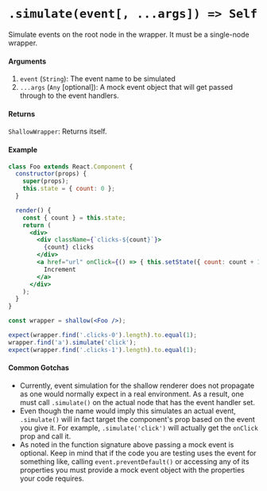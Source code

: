# `.simulate(event[, ...args]) => Self`

Simulate events on the root node in the wrapper. It must be a single-node wrapper.


#### Arguments

1. `event` (`String`): The event name to be simulated
2. `...args` (`Any` [optional]): A mock event object that will get passed through to the event handlers.


#### Returns

`ShallowWrapper`: Returns itself.


#### Example

```jsx
class Foo extends React.Component {
  constructor(props) {
    super(props);
    this.state = { count: 0 };
  }

  render() {
    const { count } = this.state;
    return (
      <div>
        <div className={`clicks-${count}`}>
          {count} clicks
        </div>
        <a href="url" onClick={() => { this.setState({ count: count + 1 }); }}>
          Increment
        </a>
      </div>
    );
  }
}

const wrapper = shallow(<Foo />);

expect(wrapper.find('.clicks-0').length).to.equal(1);
wrapper.find('a').simulate('click');
expect(wrapper.find('.clicks-1').length).to.equal(1);
```


#### Common Gotchas

- Currently, event simulation for the shallow renderer does not propagate as one would normally
expect in a real environment. As a result, one must call `.simulate()` on the actual node that has
the event handler set.
- Even though the name would imply this simulates an actual event, `.simulate()` will in fact
target the component's prop based on the event you give it. For example, `.simulate('click')` will
actually get the `onClick` prop and call it.
- As noted in the function signature above passing a mock event is optional. Keep in mind that if the code you are testing uses the event for something like, calling `event.preventDefault()` or accessing any of its properties you must provide a mock event object with the properties your code requires.
